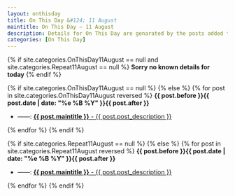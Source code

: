 ```yaml
---
layout: onthisday
title: On This Day &#124; 11 August
maintitle: On This Day — 11 August
description: Details for On This Day are genarated by the posts added to the website so the content is subject to changes/updates over time.
categories: [On This Day]
---
```


{% if site.categories.OnThisDay11August == null and site.categories.Repeat11August == null %}
<strong>Sorry no known details for today</strong>
{% endif %}

{% if site.categories.OnThisDay11August == null %}
{% else %}
{% for post in site.categories.OnThisDay11August reversed %}
<strong>{{ post.before }}{{ post.date | date: "%e %B %Y" }}{{ post.after }}</strong>
<ul>
<li> ——: <a href="{{ post.url }}"><strong>{{ post.maintitle }}</strong> - {{ post.post_description }}</a></li>
</ul>
{% endfor %}
{% endif %}

{% if site.categories.Repeat11August == null %}
{% else %}
{% for post in site.categories.Repeat11August reversed %}
<strong>{{ post.before }}{{ post.date | date: "%e %B %Y" }}{{ post.after }}</strong>
<ul>
<li> ——: <a href="{{ post.url }}"><strong>{{ post.maintitle }}</strong> - {{ post.post_description }}</a></li>
</ul>
{% endfor %}
{% endif %}
